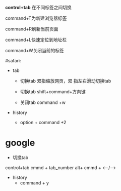 **control+tab** 在不同标签之间切换

command+T为新建浏览器标签 

command+R刷新当前页面 

command+L快速定位到地址栏 

command+W关闭当前的标签


#safari:

 * tab 
 
   * 切换tab  双指缩放网页，双 指左右滑动切换tab
   * 切换tab shift+command+方向键

   * 关闭tab  command +w
 * history
   * option + command +2
 
# google

 * 切换tab  
 
 control+tab
 cmmd + tab_number
 alt+ cmmd + ⟵/⟶ 
     
 * history
	* command + y
